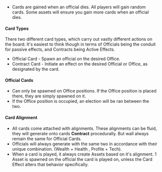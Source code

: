 
- Cards are gained when an official dies.  All players will gain random cards.  Some assets will ensure you gain more cards when an official dies.

#### Card Types
There two different card types, which carry out vastly different actions on the board.
It's easiest to think though in terms of Officials being the conduit for passive effects, and Contracts being Active Effects.

- Official Card - Spawn an official on the desired Office.
- Contract Card - Initiate an effect on the desired Official or Office, as designated by the card.

#### Official Cards
- Can only be spawned on Office positions.  If the Office position is placed there, they are simply spawned on it.
- If the Office position is occupied, an election will be ran between the two.

#### Card Alignment
- All cards come attached with alignments.  These alignments can be fluid, they will generate onto cards **Contract** procedurally.  But wall always remain the same for Official Cards.
- Officials will always generate with the same two in accordance with their unique combination. (Wealth + Health , Profile + Tech).
- When a card is played, it always create Assets based on it's alignment.  1 Asset is spawned on the official the card is played on, unless the Card Effect alters that behavior specifically.

